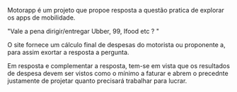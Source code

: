 Motorapp é um projeto que propoe resposta a questão pratica de explorar os apps de mobilidade.

"Vale a pena dirigir/entregar Ubber, 99, Ifood   etc ? "

O site fornece um cálculo final de despesas do motorista ou proponente a, para assim exortar a resposta a pergunta.

Em resposta e complementar a resposta, tem-se em vista que os resultados de despesa devem ser vistos como o mínimo a faturar e abrem o precednte
justamente de projetar quanto precisará trabalhar para lucrar.

